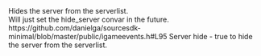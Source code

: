 <function name="HideServer" parent="HolyLib" type="libraryfunc">
	<description>Hides the server from the serverlist.<br>Will just set the hide_server convar in the future.</description>
	<source>https://github.com/danielga/sourcesdk-minimal/blob/master/public/igameevents.h#L95</source>
	<realm>Server</realm>
	<args>
		<arg name="hide" type="boolean">hide - true to hide the server from the serverlist.</arg>
	</args>
</function>